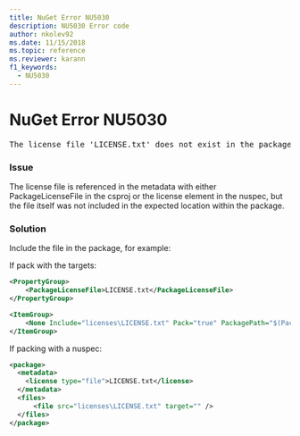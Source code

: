 ```yaml
---
title: NuGet Error NU5030
description: NU5030 Error code
author: nkolev92
ms.date: 11/15/2018
ms.topic: reference
ms.reviewer: karann
f1_keywords: 
  - NU5030
---
```


# NuGet Error NU5030
<pre>The license file 'LICENSE.txt' does not exist in the package.</pre>

### Issue

The license file is referenced in the metadata with either PackageLicenseFile in the csproj or the license element in the nuspec, but the file itself was not included in the expected location within the package.


### Solution

Include the file in the package, for example:

If pack with the targets:
```xml
<PropertyGroup>
    <PackageLicenseFile>LICENSE.txt</PackageLicenseFile>
</PropertyGroup>

<ItemGroup>
    <None Include="licenses\LICENSE.txt" Pack="true" PackagePath="$(PackageLicenseFile)" />
</ItemGroup>
```

If packing with a nuspec:
```xml
<package>
  <metadata>
    <license type="file">LICENSE.txt</license>
  </metadata>
  <files>
      <file src="licenses\LICENSE.txt" target="" />
  </files>
</package>
```